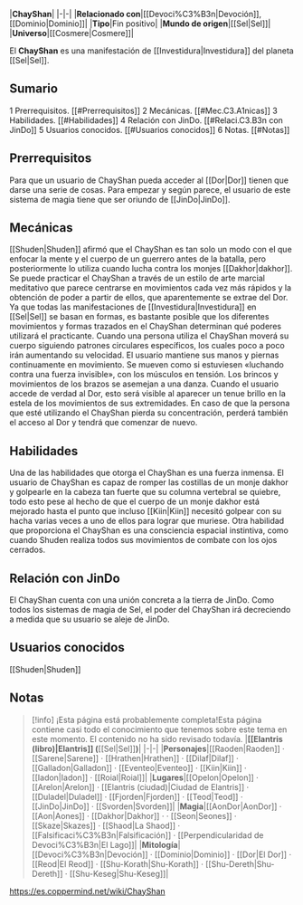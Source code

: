 

|**ChayShan**|
|-|-|
|**Relacionado con**|[[Devoci%C3%B3n\|Devoción]], [[Dominio\|Dominio]]|
|**Tipo**|Fin positivo|
|**Mundo de origen**|[[Sel\|Sel]]|
|**Universo**|[[Cosmere\|Cosmere]]|

El **ChayShan** es una manifestación de [[Investidura\|Investidura]] del planeta [[Sel\|Sel]].

## Sumario

1 Prerrequisitos. [[#Prerrequisitos]] 
2 Mecánicas. [[#Mec.C3.A1nicas]] 
3 Habilidades. [[#Habilidades]] 
4 Relación con JinDo. [[#Relaci.C3.B3n con JinDo]] 
5 Usuarios conocidos. [[#Usuarios conocidos]] 
6 Notas. [[#Notas]] 


## Prerrequisitos
Para que un usuario de ChayShan pueda acceder al [[Dor\|Dor]] tienen que darse una serie de cosas. Para empezar y según parece, el usuario de este sistema de magia tiene que ser oriundo de [[JinDo\|JinDo]].

## Mecánicas
[[Shuden\|Shuden]] afirmó que el ChayShan es tan solo un modo con el que enfocar la mente y el cuerpo de un guerrero antes de la batalla, pero posteriormente lo utiliza cuando lucha contra los monjes [[Dakhor\|dakhor]]. Se puede practicar el ChayShan a través de un estilo de arte marcial meditativo que parece centrarse en movimientos cada vez más rápidos y la obtención de poder a partir de ellos, que aparentemente se extrae del Dor. Ya que todas las manifestaciones de [[Investidura\|Investidura]] en [[Sel\|Sel]] se basan en formas, es bastante posible que los diferentes movimientos y formas trazados en el ChayShan determinan qué poderes utilizará el practicante.
Cuando una persona utiliza el ChayShan moverá su cuerpo siguiendo patrones circulares específicos, los cuales poco a poco irán aumentando su velocidad. El usuario mantiene sus manos y piernas continuamente en movimiento. Se mueven como si estuviesen «luchando contra una fuerza invisible», con los músculos en tensión. Los brincos y movimientos de los brazos se asemejan a una danza. Cuando el usuario accede de verdad al Dor, esto será visible al aparecer un tenue brillo en la estela de los movimientos de sus extremidades. En caso de que la persona que esté utilizando el ChayShan pierda su concentración, perderá también el acceso al Dor y tendrá que comenzar de nuevo.

## Habilidades
Una de las habilidades que otorga el ChayShan es una fuerza inmensa. El usuario de ChayShan es capaz de romper las costillas de un monje dakhor y golpearle en la cabeza tan fuerte que su columna vertebral se quiebre, todo esto pese al hecho de que el cuerpo de un monje dakhor está mejorado hasta el punto que incluso [[Kiin\|Kiin]] necesitó golpear con su hacha varias veces a uno de ellos para lograr que muriese.
Otra habilidad que proporciona el ChayShan es una consciencia espacial instintiva, como cuando Shuden realiza todos sus movimientos de combate con los ojos cerrados.

## Relación con JinDo
El ChayShan cuenta con una unión concreta a la tierra de JinDo. Como todos los sistemas de magia de Sel, el poder del ChayShan irá decreciendo a medida que su usuario se aleje de JinDo.

## Usuarios conocidos
[[Shuden\|Shuden]]
## Notas

> [!info] ¡Esta página está probablemente completa!Esta página contiene casi todo el conocimiento que tenemos sobre este tema en este momento.
El contenido no ha sido revisado todavía.
|**[[Elantris (libro)\|Elantris]] (**[[Sel\|Sel]]**)**|
|-|-|
|**Personajes**|[[Raoden\|Raoden]] · [[Sarene\|Sarene]] · [[Hrathen\|Hrathen]] · [[Dilaf\|Dilaf]] · [[Galladon\|Galladon]] · [[Eventeo\|Eventeo]] · [[Kiin\|Kiin]] · [[Iadon\|Iadon]] · [[Roial\|Roial]]|
|**Lugares**|[[Opelon\|Opelon]] · [[Arelon\|Arelon]] · [[Elantris (ciudad)\|Ciudad de Elantris]] · [[Duladel\|Duladel]] · [[Fjorden\|Fjorden]] · [[Teod\|Teod]] · [[JinDo\|JinDo]] · [[Svorden\|Svorden]]|
|**Magia**|[[AonDor\|AonDor]] · [[Aon\|Aones]] · [[Dakhor\|Dakhor]] ·  · [[Seon\|Seones]] · [[Skaze\|Skazes]] · [[Shaod\|La Shaod]] · [[Falsificaci%C3%B3n\|Falsificación]] · [[Perpendicularidad de Devoci%C3%B3n\|El Lago]]|
|**Mitología**|[[Devoci%C3%B3n\|Devoción]] · [[Dominio\|Dominio]] · [[Dor\|El Dor]] · [[Reod\|El Reod]] · [[Shu-Korath\|Shu-Korath]] · [[Shu-Dereth\|Shu-Dereth]] · [[Shu-Keseg\|Shu-Keseg]]|



https://es.coppermind.net/wiki/ChayShan